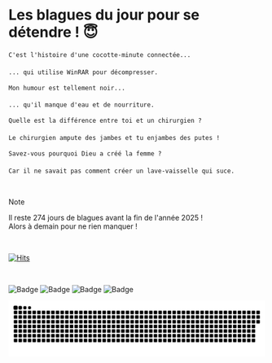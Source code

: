 
<h1>Les blagues du jour pour se détendre ! 😇</h1>

```diff
C'est l'histoire d'une cocotte-minute connectée...

... qui utilise WinRAR pour décompresser.
```

```diff
Mon humour est tellement noir...

... qu'il manque d'eau et de nourriture.
```

```diff
Quelle est la différence entre toi et un chirurgien ?

Le chirurgien ampute des jambes et tu enjambes des putes !
```

```diff
Savez-vous pourquoi Dieu a créé la femme ?

Car il ne savait pas comment créer un lave-vaisselle qui suce.
```

<br/>

> [!NOTE]
> Il reste 274 jours de blagues avant la fin de l'année 2025 ! <br/>
> Alors à demain pour ne rien manquer !

<br/>


[![Hits](https://hits.seeyoufarm.com/api/count/incr/badge.svg?url=https%3A%2F%2Fgithub.com%2FClems02%2Fhit-counter&count_bg=%23003E80&title_bg=%235C9FE1&icon=powershell.svg&icon_color=%23FFFFFF&title=Visite&edge_flat=false)](https://hits.seeyoufarm.com)


<br/>


![Badge](https://img.shields.io/badge/Last%20updated%20on-white?style=for-the-badge&logo=clockify)   ![Badge](https://img.shields.io/badge/02/04-white?style=for-the-badge) ![Badge](https://img.shields.io/badge/at-white?style=for-the-badge) ![Badge](https://img.shields.io/badge/03:11-white?style=for-the-badge)


<p align="center">
 <img width="1000" src="assets/github-snake.svg" alt="snake"/>
</p>
